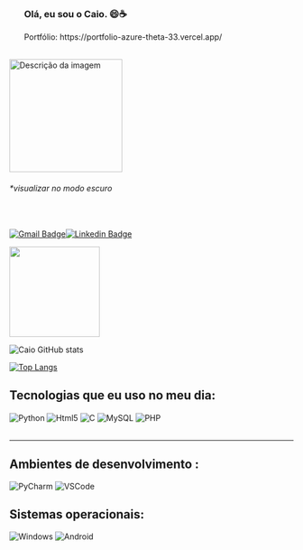 <div style="margin-left: 26px">
  <h3>Olá, eu sou o Caio. 😄☕️</h3>
Portfólio: https://portfolio-azure-theta-33.vercel.app/
</div>

<br>

<p align="left">
  <a href="http://gru.ifsp.edu.br/index.php/superiores/tecnologia-em-analise-e-desenvolvimento-de-sistemas.html">
    <img src="https://i.imgur.com/mh85fcU.png" alt="Descrição da imagem" width="200"/>
  </a>
</p>

###### *visualizar no modo escuro

<br>

[![Gmail Badge](https://img.shields.io/badge/-Gmail-red?style=flat&logo=Gmail&logoColor=white)](mailto:caio.dib@aluno.ifsp.edu.br)[![Linkedin Badge](https://img.shields.io/badge/LinkedIn-0077B5?style=for-the-badge&logo=linkedin&logoColor=white)](https://www.linkedin.com/in/caio-dib-673482264/)




<img height="160em" src="https://github-readme-stats.vercel.app/api/top-langs/?username=dib10&layout=compact&count_private=true&theme=gotham&show" />



![Caio GitHub stats](https://github-readme-stats.vercel.app/api?username=dib10&show_icons=true&theme=dracula)

[![Top Langs](https://github-readme-stats.vercel.app/api/top-langs/?username=dib10)](https://github.com/anuraghazra/github-readme-stats)

## Tecnologias que eu uso no meu dia:

<div style="display: inline_block"> 
  <img align="center" alt="Python" src="https://img.shields.io/badge/Python-3776AB?style=for-the-badge&logo=python&logoColor=white">
  <img align="center" alt="Html5" src="https://img.shields.io/badge/HTML5-E34F26?style=for-the-badge&logo=html5&logoColor=white">
  <img align="center" alt="C" src="https://img.shields.io/badge/C-00599C?style=for-the-badge&logo=c&logoColor=white">
  <img align="center" alt="MySQL" src="https://img.shields.io/badge/mysql-%2300f.svg?style=for-the-badge&logo=mysql&logoColor=white">
  <img align="center" alt="PHP" src="https://img.shields.io/badge/PHP-777BB4?style=for-the-badge&logo=php&logoColor=white">



</div>
<br>
<hr>

## Ambientes de desenvolvimento :

![PyCharm](https://img.shields.io/badge/PyCharm-000000.svg?&style=for-the-badge&logo=PyCharm&logoColor=white)
![VSCode](https://img.shields.io/badge/Visual_Studio-5C2D91?style=for-the-badge&logo=visual%20studio&logoColor=white)

## Sistemas operacionais:

![Windows](https://img.shields.io/badge/Windows-0078D6?style=for-the-badge&logo=windows&logoColor=white)
![Android](https://img.shields.io/badge/Android-3DDC84?style=for-the-badge&logo=android&logoColor=white)



